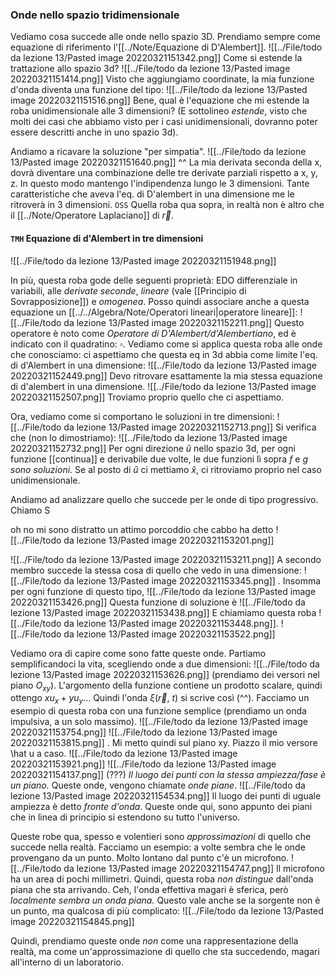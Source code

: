 ### Onde nello spazio tridimensionale
Vediamo cosa succede alle onde nello spazio 3D. Prendiamo sempre come equazione di riferimento l'[[../Note/Equazione di D'Alembert]].
![[../File/todo da lezione 13/Pasted image 20220321151342.png]]
Come si estende la trattazione allo spazio 3d?
![[../File/todo da lezione 13/Pasted image 20220321151414.png]]
Visto che aggiungiamo coordinate, la mia funzione d'onda diventa una funzione del tipo:
![[../File/todo da lezione 13/Pasted image 20220321151516.png]]
Bene, qual è l'equazione che mi estende la roba unidimensionale alle 3 dimensioni?
(E sottolineo _estende_, visto che molti dei casi che abbiamo visto per i casi unidimensionali, dovranno poter essere descritti anche in uno spazio 3d).

Andiamo a ricavare la soluzione "per simpatia".
![[../File/todo da lezione 13/Pasted image 20220321151640.png]]
^^ La mia derivata seconda della x, dovrà diventare una combinazione delle tre derivate parziali rispetto a x, y, z. In questo modo mantengo l'indipendenza lungo le 3 dimensioni. Tante caratteristiche che aveva l'eq. di D'alembert in una dimensione me le ritroverà in 3 dimensioni.
`OSS` Quella roba qua sopra, in realtà non è altro che il [[../Note/Operatore Laplaciano]] di $\vec r$.

#### `TMH` Equazione di d'Alembert in tre dimensioni
![[../File/todo da lezione 13/Pasted image 20220321151948.png]]

In più, questa roba gode delle seguenti proprietà:
EDO differenziale in variabili, alle _derivate seconde_, _lineare_ (vale [[Principio di Sovrapposizione]]) e _omogenea_.
Posso quindi associare anche a questa equazione un [[../../Algebra/Note/Operatori lineari|operatore lineare]]:
![[../File/todo da lezione 13/Pasted image 20220321152211.png]]
Questo operatore è noto come _Operatore di D'Alembert/d'Alembertiano_, ed è indicato con il quadratino: $\square$. 
Vediamo come si applica questa roba alle onde che conosciamo: ci aspettiamo che questa eq in 3d abbia come limite l'eq. di d'Alembert in una dimensione:
![[../File/todo da lezione 13/Pasted image 20220321152449.png]]
Devo ritrovare esattamente la mia stessa equazione di d'alembert in una dimensione.
![[../File/todo da lezione 13/Pasted image 20220321152507.png]]
Troviamo proprio quello che ci aspettiamo.

Ora, vediamo come si comportano le soluzioni in tre dimensioni:
![[../File/todo da lezione 13/Pasted image 20220321152713.png]]
Si verifica che (non lo dimostriamo):
![[../File/todo da lezione 13/Pasted image 20220321152732.png]]
Per ogni direzione $\hat u$ nello spazio 3d, per ogni funzione [[continua]] e derivabile due volte, le due funzioni lì sopra $f$ e $g$ _sono soluzioni_.
Se al posto di $\hat u$ ci mettiamo $\hat x$, ci ritroviamo proprio nel caso unidimensionale. 

Andiamo ad analizzare quello che succede per le onde di tipo progressivo. Chiamo S 

oh no mi sono distratto un attimo porcoddio che cabbo ha detto
![[../File/todo da lezione 13/Pasted image 20220321153201.png]]

![[../File/todo da lezione 13/Pasted image 20220321153211.png]]
A secondo membro succede la stessa cosa di quello che vedo in una dimensione:
![[../File/todo da lezione 13/Pasted image 20220321153345.png]]
. Insomma per ogni funzione di questo tipo,
![[../File/todo da lezione 13/Pasted image 20220321153426.png]]
Questa funzione di soluzione è 
![[../File/todo da lezione 13/Pasted image 20220321153438.png]]
E chiamiamo questa roba 
![[../File/todo da lezione 13/Pasted image 20220321153448.png]]. ![[../File/todo da lezione 13/Pasted image 20220321153522.png]]

Vediamo ora di capire come sono fatte queste onde.
Partiamo semplificandoci la vita, scegliendo onde a due dimensioni:
![[../File/todo da lezione 13/Pasted image 20220321153626.png]]
(prendiamo dei versori nel piano $O_{xy}$).
L'argomento della funzione contiene un prodotto scalare, quindi ottengo $xu_x + yu_y$... Quindi l'onda $\xi(\vec r,\ t)$ si scrive così (^^).
Facciamo un esempio di questa roba con una funzione semplice (prendiamo un onda impulsiva, a un solo massimo).
![[../File/todo da lezione 13/Pasted image 20220321153754.png]]
![[../File/todo da lezione 13/Pasted image 20220321153815.png]]
. Mi metto quindi sul piano xy. Piazzo il mio versore \hat u a caso. 
![[../File/todo da lezione 13/Pasted image 20220321153921.png]]
![[../File/todo da lezione 13/Pasted image 20220321154137.png]]
(???)
_Il luogo dei punti con la stessa ampiezza/fase è un piano._
Queste onde, vengono chiamate _onde piane_. 
![[../File/todo da lezione 13/Pasted image 20220321154534.png]]
Il luogo dei punti di uguale ampiezza è detto _fronte d'onda_. Queste onde qui, sono appunto dei piani che in linea di principio si estendono su tutto l'universo.

Queste robe qua, spesso e volentieri sono _approssimazioni_ di quello che succede nella realtà. Facciamo un esempio:
a volte sembra che le onde provengano da un punto. Molto lontano dal punto c'è un microfono. 
![[../File/todo da lezione 13/Pasted image 20220321154747.png]]
Il microfono ha un area di pochi millimetri. Quindi, questa roba _non distingue_ dall'onda piana che sta arrivando. Ceh, l'onda effettiva magari è sferica, però _localmente sembra un onda piana._ 
Questo vale anche se la sorgente non è un punto, ma qualcosa di più complicato:
![[../File/todo da lezione 13/Pasted image 20220321154845.png]]

Quindi, prendiamo queste onde _non_ come una rappresentazione della realtà, ma come un'approssimazione di quello che sta succedendo, magari all'interno di un laboratorio.